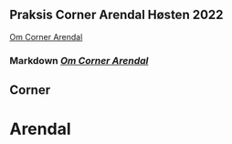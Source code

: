## Praksis Corner Arendal Høsten 2022

[Om Corner Arendal](about.md)

### Markdown <span style="color:blue"> <em>[Om Corner Arendal](about.md)</em> </span>

## Corner

# Arendal
